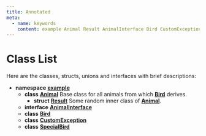 ```yaml
---
title: Annotated
meta:
  - name: keywords
    content: example Animal Result AnimalInterface Bird CustomException SpecialBird
---
```


# Class List

Here are the classes, structs, unions and interfaces with brief descriptions:
* **namespace** [**example**](namespaceexample.md)
  * **class** [**Animal**](classexample_1_1_animal.md) Base class for all animals from which **[Bird](classexample_1_1_bird.md)** derives. 
    * **struct** [**Result**](structexample_1_1_animal_1_1_result.md) Some random inner class of **[Animal](classexample_1_1_animal.md)**. 
  * **interface** [**AnimalInterface**](classexample_1_1_animal_interface.md)
  * **class** [**Bird**](classexample_1_1_bird.md)
  * **class** [**CustomException**](classexample_1_1_custom_exception.md)
  * **class** [**SpecialBird**](classexample_1_1_special_bird.md)
